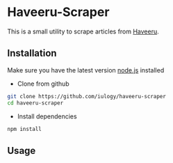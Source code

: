 # Haveeru-Scraper

This is a small utility to scrape articles from [Haveeru](http://haveeru.com.mv).

## Installation

Make sure you have the latest version [node.js](http://nodejs.org) installed

* Clone from github

```bash
git clone https://github.com/iulogy/haveeru-scraper
cd haveeru-scraper
```

* Install dependencies

```bash
npm install
```
## Usage
